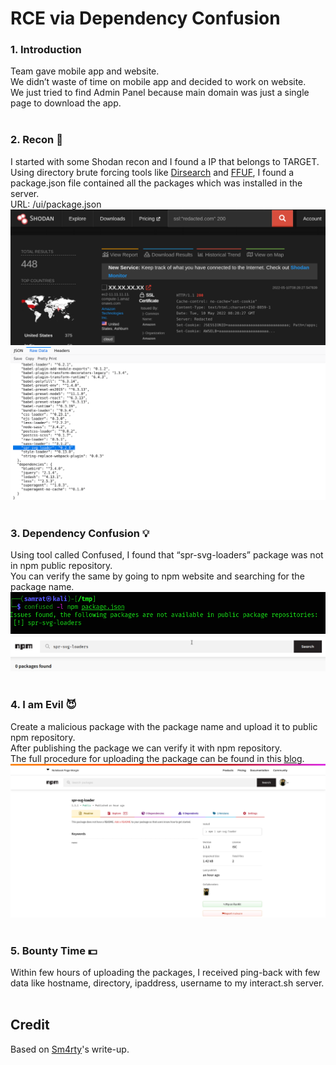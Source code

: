 # RCE via Dependency Confusion

### 1. Introduction
Team gave mobile app and website.</br>
We didn’t waste of time on mobile app and decided to work on website.</br>
We just tried to find Admin Panel because main domain was just a single page to download the app.
</br>&nbsp;

### 2. Recon 🔦
I started with some Shodan recon and I found a IP that belongs to TARGET.</br>
Using directory brute forcing tools like [Dirsearch](https://github.com/maurosoria/dirsearch) and [FFUF](https://github.com/ffuf/ffuf), I found a package.json file contained all the packages which was installed in the server.</br>
URL: /ui/package.json
![img](./../images/20220517-1.png)
![img](./../images/20220517-2.png)
</br>&nbsp;

### 3. Dependency Confusion 💡
Using tool called Confused, I found that “spr-svg-loaders” package was not in npm public repository.</br>
You can verify the same by going to npm website and searching for the package name.
![img](./../images/20220517-3.png)
![img](./../images/20220517-4.png)
</br>&nbsp;

### 4. I am Evil 😈
Create a malicious package with the package name and upload it to public npm repository.</br>
After publishing the package we can verify it with npm repository.</br>
The full procedure for uploading the package can be found in this [blog](https://dhiyaneshgeek.github.io/web/security/2021/09/04/dependency-confusion/).</br>
![img](./../images/20220517-5.png)
</br>&nbsp;

### 5. Bounty Time 💵
Within few hours of uploading the packages, I received ping-back with few data like hostname, directory, ipaddress, username to my interact.sh server.
</br>&nbsp;

## Credit
Based on [Sm4rty](https://systemweakness.com/rce-via-dependency-confusion-e0ed2a127013)'s write-up.
